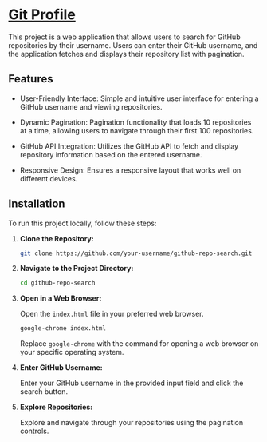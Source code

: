 # <a href="">Git Profile</a>
This project is a web application that allows users to search for GitHub repositories by their username. Users can enter their GitHub username, and the application fetches and displays their repository list with pagination.

## Features

- User-Friendly Interface: Simple and intuitive user interface for entering a GitHub username and viewing repositories.

- Dynamic Pagination: Pagination functionality that loads 10 repositories at a time, allowing users to navigate through their first 100 repositories.

- GitHub API Integration: Utilizes the GitHub API to fetch and display repository information based on the entered username.

- Responsive Design: Ensures a responsive layout that works well on different devices.

## Installation

To run this project locally, follow these steps:

1. **Clone the Repository:**

    ```bash
    git clone https://github.com/your-username/github-repo-search.git
    ```

2. **Navigate to the Project Directory:**

    ```bash
    cd github-repo-search
    ```

3. **Open in a Web Browser:**

    Open the `index.html` file in your preferred web browser.

    ```bash
    google-chrome index.html
    ```

    Replace `google-chrome` with the command for opening a web browser on your specific operating system.

4. **Enter GitHub Username:**

    Enter your GitHub username in the provided input field and click the search button.

5. **Explore Repositories:**

    Explore and navigate through your repositories using the pagination controls.

